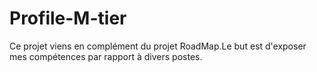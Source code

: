 # Profile-M-tier
Ce projet viens en complément du projet RoadMap.Le but est d'exposer mes compétences par rapport à divers postes.
